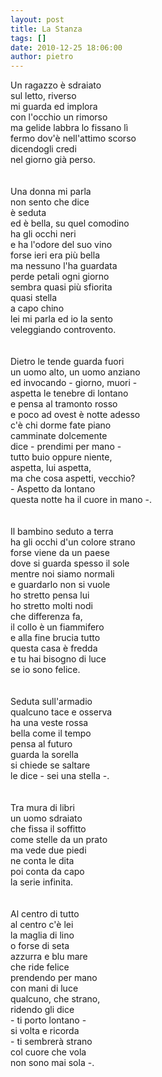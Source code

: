 ```yaml
---
layout: post
title: La Stanza
tags: []
date: 2010-12-25 18:06:00
author: pietro
---
```

Un ragazzo è sdraiato<br/>sul letto, riverso<br/>mi guarda ed implora <br/>con l'occhio un rimorso<br/>ma gelide labbra lo fissano lì<br/>fermo dov'è nell'attimo scorso<br/>dicendogli credi<br/>nel giorno già perso.<br/><br/><br/>Una donna mi parla <br/>non sento che dice<br/>è seduta<br/>ed è bella, su quel comodino<br/>ha gli occhi neri<br/>e ha l'odore del suo vino<br/>forse ieri era più bella <br/>ma nessuno l'ha guardata<br/>perde petali ogni giorno<br/>sembra quasi più sfiorita<br/>quasi stella<br/>a capo chino<br/>lei mi parla ed io la sento<br/>veleggiando controvento.<br/><br/><br/>Dietro le tende guarda fuori<br/>un uomo alto, un uomo anziano<br/>ed invocando - giorno, muori - <br/>aspetta le tenebre di lontano<br/>e pensa al tramonto rosso<br/>e poco ad ovest è notte adesso<br/>c'è chi dorme fate piano<br/>camminate dolcemente<br/>dice - prendimi per mano - <br/>tutto buio oppure niente,<br/>aspetta, lui aspetta,<br/>ma che cosa aspetti, vecchio?<br/>- Aspetto da lontano<br/>questa notte ha il cuore in mano -.<br/><br/><br/>Il bambino seduto a terra<br/>ha gli occhi d'un colore strano<br/>forse viene da un paese<br/>dove si guarda spesso il sole<br/>mentre noi siamo normali<br/>e guardarlo non si vuole<br/>ho stretto pensa lui<br/>ho stretto molti nodi<br/>che differenza fa,<br/>il collo è un fiammifero<br/>e alla fine brucia tutto<br/>questa casa è fredda<br/>e tu hai bisogno di luce<br/>se io sono felice.<br/><br/><br/>Seduta sull'armadio<br/>qualcuno tace e osserva<br/>ha una veste rossa<br/>bella come il tempo<br/>pensa al futuro<br/>guarda la sorella<br/>si chiede se saltare<br/>le dice - sei una stella -.<br/><br/><br/>Tra mura di libri <br/>un uomo sdraiato<br/>che fissa il soffitto<br/>come stelle da un prato<br/>ma vede due piedi<br/>ne conta le dita<br/>poi conta da capo<br/>la serie infinita.<br/><br/><br/>Al centro di tutto <br/>al centro c'è lei<br/>la maglia di lino<br/>o forse di seta<br/>azzurra e blu mare<br/>che ride felice<br/>prendendo per mano<br/>con mani di luce<br/>qualcuno, che strano,<br/>ridendo gli dice<br/>- ti porto lontano - <br/>si volta e ricorda<br/>- ti sembrerà strano<br/>col cuore che vola<br/>non sono mai sola -.<br/>
